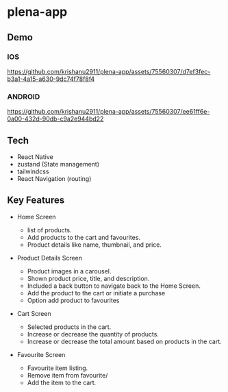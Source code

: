 # plena-app

## Demo

### IOS
https://github.com/krishanu2911/plena-app/assets/75560307/d7ef3fec-b3a1-4a15-a630-9dc74f78f8f4

### ANDROID
https://github.com/krishanu2911/plena-app/assets/75560307/ee61ff6e-0a00-432d-90db-c9a2e944bd22

## Tech
- React Native
- zustand (State management)
- tailwindcss
- React Navigation (routing)

## Key Features
- Home Screen
  - list of products.
  - Add products to the cart and favourites.
  - Product details like name, thumbnail, and price.

- Product Details Screen
   - Product images in a carousel.
   - Shown product price, title, and description.
   - Included a back button to navigate back to the Home Screen.
   - Add the product to the cart or initiate a purchase
   - Option add product to favourites

- Cart Screen
   - Selected products in the cart.
   - Increase or decrease the quantity of products.
   - Increase or decrease the total amount based on products in the cart.
    
- Favourite Screen
  - Favourite item listing.
  - Remove item from favourite/
  - Add the item to the cart.
